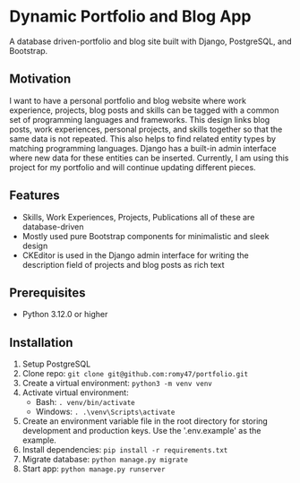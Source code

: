 # Dynamic Portfolio and Blog App
A database driven-portfolio and blog site built with Django, PostgreSQL, and Bootstrap.

## Motivation
I want to have a personal portfolio and blog website where work experience, projects, blog posts and skills can be tagged with a common set of programming languages and frameworks. This design links blog posts, work experiences, personal projects, and skills together so that the same data is not repeated. This also helps to find related entity types by matching programming languages. Django has a built-in admin interface where new data for these entities can be inserted. Currently, I am using this project for my portfolio and will continue updating different pieces.

## Features
- Skills, Work Experiences, Projects, Publications all of these are database-driven
- Mostly used pure Bootstrap components for minimalistic and sleek design
- CKEditor is used in the Django admin interface for writing the description field of projects and blog posts as rich text

## Prerequisites
- Python 3.12.0 or higher

## Installation
1. Setup PostgreSQL
2. Clone repo: `git clone git@github.com:romy47/portfolio.git`
3. Create a virtual environment: `python3 -m venv venv`
4. Activate virtual environment:
    - Bash: `. venv/bin/activate`
    - Windows: `. .\venv\Scripts\activate`
5. Create an environment variable file in the root directory for storing development and production keys. Use the '.env.example' as the example.
6. Install dependencies: `pip install -r requirements.txt`
7. Migrate database: `python manage.py migrate`
8. Start app: `python manage.py runserver`
